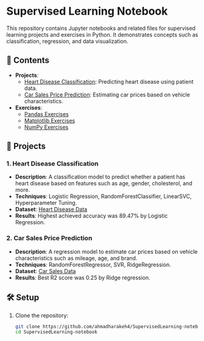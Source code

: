 # Supervised Learning Notebook

This repository contains Jupyter notebooks and related files for supervised learning projects and exercises in Python. It demonstrates concepts such as classification, regression, and data visualization.

## 📂 Contents
- **Projects**:
  - [Heart Disease Classification](./heart-disease/): Predicting heart disease using patient data.
  - [Car Sales Price Prediction](./car-sales/): Estimating car prices based on vehicle characteristics.
- **Exercises**:
  - [Pandas Exercises](./exercises/pandas_exercises.ipynb)
  - [Matplotlib Exercises](./exercises/matplotlib_exercises.ipynb)
  - [NumPy Exercises](./exercises/numpy_exercises.ipynb)

## 🚀 Projects

### 1. Heart Disease Classification
- **Description**: A classification model to predict whether a patient has heart disease based on features such as age, gender, cholesterol, and more.
- **Techniques**: Logistic Regression, RandomForestClassifier, LinearSVC, Hyperparameter Tuning.
- **Dataset**: [Heart Disease Data](./heart-disease/data/heart_disease.csv)
- **Results**: Highest achieved accuracy was 89.47% by Logistic Regression.

### 2. Car Sales Price Prediction
- **Description**: A regression model to estimate car prices based on vehicle characteristics such as mileage, age, and brand.
- **Techniques**: RandomForestRegressor, SVR, RidgeRegression.
- **Dataset**: [Car Sales Data](./car-sales/data/car_sales.csv)
- **Results**: Best R2 score was 0.25 by Ridge regression.

## 🛠️ Setup
1. Clone the repository:
   ```bash
   git clone https://github.com/ahmadharakeh4/SupervisedLearning-notebook.git
   cd SupervisedLearning-notebook
